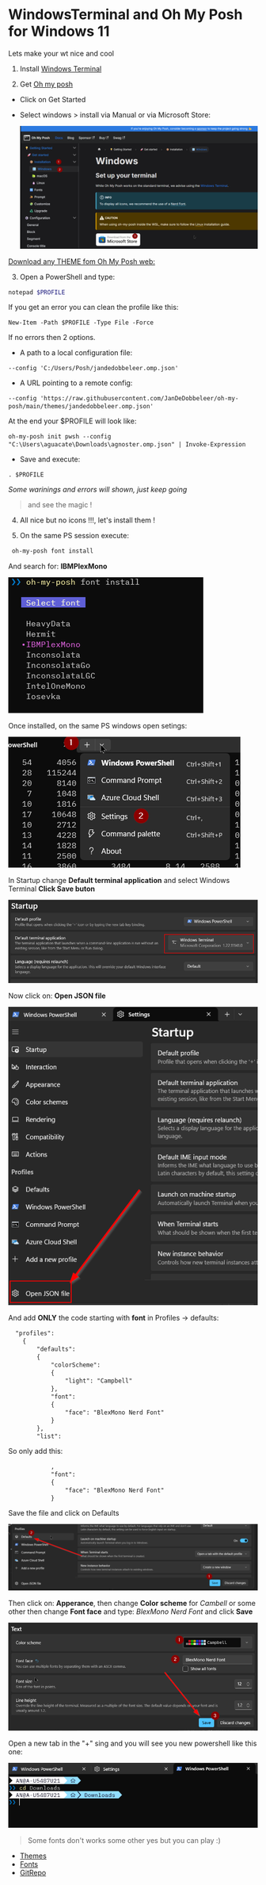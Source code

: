 # WindowsTerminal and Oh My Posh for Windows 11

Lets make your wt nice and cool

1) Install [Windows Terminal](https://learn.microsoft.com/en-us/windows/terminal/install)

2) Get [Oh my posh](https://ohmyposh.dev/)
 * Click on Get Started
 * Select windows > install via Manual or via Microsoft Store:

   ![alt text](images/image.png)


[Download any THEME fom Oh My Posh web:](https://ohmyposh.dev/docs/themes)

3) Open a PowerShell and type:
 ```bash
 notepad $PROFILE
 ```
If you get an error you can clean the profile like this:
```
New-Item -Path $PROFILE -Type File -Force
```
If no errors then 2 options.

- A path to a local configuration file:
```
--config 'C:/Users/Posh/jandedobbeleer.omp.json'
```
- A URL pointing to a remote config:

```
--config 'https://raw.githubusercontent.com/JanDeDobbeleer/oh-my-posh/main/themes/jandedobbeleer.omp.json'
```
At the end your $PROFILE will look like:
```
oh-my-posh init pwsh --config "C:\Users\aguacate\Downloads\agnoster.omp.json" | Invoke-Expression
```
- Save and execute:
```
. $PROFILE
```
*Some warinings and errors will shown, just keep going*

> and see the magic !

4) All nice but no icons !!!, let's install them !


5) On the same PS session execute:
```sh
 oh-my-posh font install
```
And search for: **IBMPlexMono**

![alt text](images/font.png)

Once installed, on the same PS windows open setings:

![alt text](images/PS1.png)

In Startup change **Default terminal application** and select Windows Terminal **Click Save buton**

![alt text](images/setwtinstartup.png)

Now click on: **Open JSON file**

![alt text](images/jsonfile.png)

And add **ONLY** the code starting with **font** in Profiles -> defaults:

```
  "profiles": 
    {
        "defaults": 
        {
            "colorScheme": 
            {
                "light": "Campbell"
            },
            "font": 
            {
                "face": "BlexMono Nerd Font"
            }
        },
        "list": 
```

So only add this:
```
            ,
            "font": 
            {
                "face": "BlexMono Nerd Font"
            }
```
Save the file and click on Defaults

![alt text](images/def.png)

Then click on: **Apperance**, then change **Color scheme** for *Cambell* or some other then change **Font face** and type: *BlexMono Nerd Font* and click **Save**

![alt text](images/setFont.png)

Open a new tab in the "+" sing and you will see you new powershell like this one:

![alt text](images/newps.png)



> Some fonts don't works some other yes but you can play :)

* [Themes](https://ohmyposh.dev/docs/themes)
* [Fonts](https://ohmyposh.dev/docs/installation/fonts)
* [GitRepo](https://github.com/jandedobbeleer/oh-my-posh)

